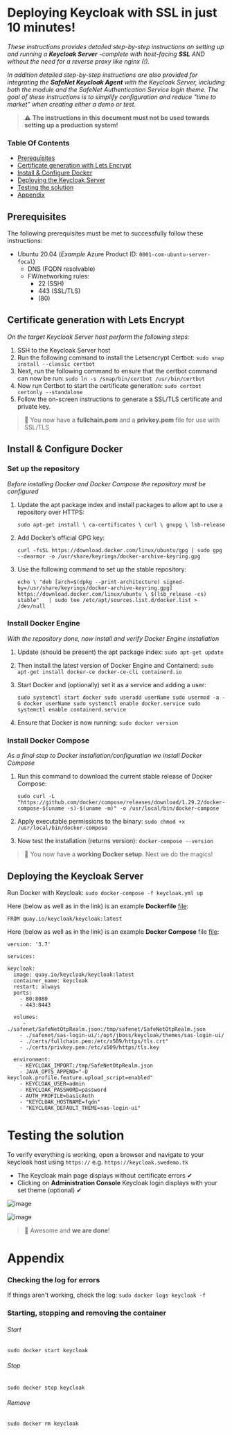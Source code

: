 # Deploying Keycloak with SSL in just 10 minutes!
_These instructions provides detailed step-by-step instructions on setting up and running a **Keycloak Server** -complete with host-facing **SSL** AND without the need for a reverse proxy like nginx (!)._

_In addition detailed step-by-step instructions are also provided for integrating the **SafeNet Keycloak Agent** with the Keycloak Server, including both the module and the SafeNet Authentication Service login theme. The goal of these instructions is to simplify configuration and reduce "time to market" when creating either a demo or test._

> :warning: **The instructions in this document must not be used towards setting up a production system!**

### Table Of Contents
  * [Prerequisites](https://github.com/JMarkstrom/Keycloak#prerequisites)
  * [Certificate generation with Lets Encrypt](https://github.com/JMarkstrom/Keycloak#certificate-generation-with-letsencrypt)
  * [Install & Configure Docker](https://github.com/JMarkstrom/Keycloak#install--configure-docker)
  * [Deploying the Keycloak Server](https://github.com/JMarkstrom/Keycloak#deploying-the-keycloak-server)
  * [Testing the solution](https://github.com/JMarkstrom/Keycloak#testing-the-solution)
  * [Appendix](https://github.com/JMarkstrom/Keycloak#appendix)


## Prerequisites
The following prerequisites must be met to successfully follow these instructions:

- Ubuntu 20.04 (_Example_ Azure Product ID: `0001-com-ubuntu-server-focal`)
  - DNS (FQDN resolvable)
  - FW/networking rules:
    - 22 (SSH)
    - 443 (SSL/TLS)
    - (80) 


## Certificate generation with Lets Encrypt
_On the target Keycloak Server host perform the following steps:_

1. SSH to the Keycloak Server host
2. Run the following command to install the Letsencrypt Certbot: `sudo snap install --classic certbot`
4. Next, run the following command to ensure that the certbot command can now be run: `sudo ln -s /snap/bin/certbot /usr/bin/certbot`
5. Now run Certbot to start the certificate generation: `sudo certbot certonly --standalone`
6. Follow the on-screen instructions to generate a SSL/TLS certificate and private key.

> 🥉 You now have a **fullchain.pem** and a **privkey.pem** file for use with SSL/TLS

## Install & Configure Docker

### Set up the repository
_Before installing Docker and Docker Compose the repository must be configured_

1. Update the apt package index and install packages to allow apt to use a repository over HTTPS: 

    `sudo apt-get install \
    ca-certificates \
    curl \
    gnupg \
    lsb-release`

2. Add Docker’s official GPG key: 
    
   `curl -fsSL https://download.docker.com/linux/ubuntu/gpg | sudo gpg --dearmor -o /usr/share/keyrings/docker-archive-keyring.gpg`

4. Use the following command to set up the stable repository:

    `echo \ "deb [arch=$(dpkg --print-architecture) signed-by=/usr/share/keyrings/docker-archive-keyring.gpg] https://download.docker.com/linux/ubuntu \ $(lsb_release -cs) stable"   | sudo tee /etc/apt/sources.list.d/docker.list > /dev/null`

### Install Docker Engine
_With the repository done, now install and verify Docker Engine installation_

1. Update (should be present) the apt package index: `sudo apt-get update`
2. Then install the latest version of Docker Engine and Containerd: `sudo apt-get install docker-ce docker-ce-cli containerd.io`
3. Start Docker and (optionally) set it as a service and adding a user:

    `sudo systemctl start docker
    sudo useradd userName
    sudo usermod -a -G docker userName
    sudo systemctl enable docker.service
    sudo systemctl enable containerd.service`

4. Ensure that Docker is now running: `sudo docker version`

### Install Docker Compose
_As a final step to Docker installation/configuration we install Docker Compose_

1. Run this command to download the current stable release of Docker Compose: 

    `sudo curl -L "https://github.com/docker/compose/releases/download/1.29.2/docker-compose-$(uname -s)-$(uname -m)" -o /usr/local/bin/docker-compose`

2. Apply executable permissions to the binary: `sudo chmod +x /usr/local/bin/docker-compose`
3. Now test the installation (returns version): `docker-compose --version`

> 🥈 You now have a **working Docker setup**. Next we do the magics!

## Deploying the Keycloak Server

Run Docker with Keycloak: `sudo docker-compose -f keycloak.yml up`



Here (below as well as in the link) is an example **Dockerfile** [file](https://raw.githubusercontent.com/JMarkstrom/SafeNet-Keycloak-Agent/main/files/dockerfile):

    FROM quay.io/keycloak/keycloak:latest


Here (below as well as in the link) is an example **Docker Compose** file [file](https://raw.githubusercontent.com/JMarkstrom/SafeNet-Keycloak-Agent/main/files/keycloak.yml):

    version: '3.7'

    services:

    keycloak:
      image: quay.io/keycloak/keycloak:latest
      container_name: keycloak
      restart: always
      ports:
        - 80:8080
        - 443:8443
     
      volumes:
         - ./safenet/SafeNetOtpRealm.json:/tmp/safenet/SafeNetOtpRealm.json
        - ./safenet/sas-login-ui/:/opt/jboss/keycloak/themes/sas-login-ui/
        - ./certs/fullchain.pem:/etc/x509/https/tls.crt"
        - ./certs/privkey.pem:/etc/x509/https/tls.key
       
      environment:
        - KEYCLOAK_IMPORT:/tmp/SafeNetOtpRealm.json
        - JAVA_OPTS_APPEND="-D keycloak.profile.feature.upload_script=enabled"
        - KEYCLOAK_USER=admin
        - KEYCLOAK_PASSWORD=password
        - AUTH_PROFILE=basicAuth
        - "KEYCLOAK_HOSTNAME=fqdn"
        - "KEYCLOAK_DEFAULT_THEME=sas-login-ui"

# Testing the solution
To verify everything is working, open a browser and navigate to your keycloak host using `https://` e.g. `https://keycloak.swedemo.tk`

- The Keycloak main page displays without certificate errors ✔
- Clicking on **Administration Console** Keycloak login displays with your set theme (optional) ✔

![image](https://user-images.githubusercontent.com/57787248/146521524-4f3862c1-96ea-4e27-b21c-aaa4bbc01bcd.png)

![image](https://user-images.githubusercontent.com/57787248/146521326-f0153113-da16-4539-90a8-62ac3d70cf91.png)


> 🥇 Awesome and **we are done**!



# Appendix

### Checking the log for errors
If things aren't working, check the log: `sudo docker logs keycloak -f`

### Starting, stopping and removing the container

###### Start
`sudo docker start keycloak`

###### Stop
`sudo docker stop keycloak`
 
###### Remove
`sudo docker rm keycloak`


